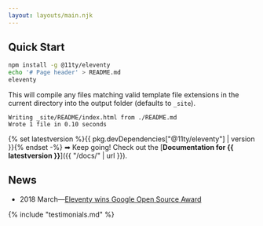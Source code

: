 ```yaml
---
layout: layouts/main.njk
---
```


## Quick Start

``` bash
npm install -g @11ty/eleventy
echo '# Page header' > README.md
eleventy
```

This will compile any files matching valid template file extensions in the current directory into the output folder (defaults to `_site`).

``` text
Writing _site/README/index.html from ./README.md
Wrote 1 file in 0.10 seconds
```

{% set latestversion %}{{ pkg.devDependencies["@11ty/eleventy"] | version }}{% endset -%}
➡ Keep going! Check out the [**Documentation for {{ latestversion }}**]({{ "/docs/" | url }}).

## News

* 2018 March—<a href="https://www.zachleat.com/web/eleventy-google-award/">Eleventy wins Google Open Source Award</a>

{% include "testimonials.md" %}